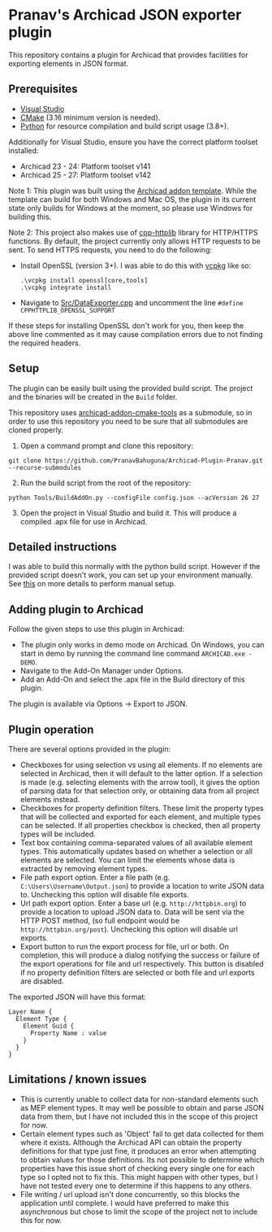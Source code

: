# Pranav's Archicad JSON exporter plugin

This repository contains a plugin for Archicad that provides facilities for exporting elements in JSON format.

## Prerequisites

- [Visual Studio](https://visualstudio.microsoft.com/downloads/)
- [CMake](https://cmake.org) (3.16 minimum version is needed).
- [Python](https://www.python.org) for resource compilation and build script usage (3.8+).

Additionally for Visual Studio, ensure you have the correct platform toolset installed:
- Archicad 23 - 24: Platform toolset v141
- Archicad 25 - 27: Platform toolset v142

Note 1: This plugin was built using the [Archicad addon template](https://github.com/GRAPHISOFT/archicad-addon-cmake). While the template can build for both
Windows and Mac OS, the plugin in its current state only builds for Windows at the moment, so please use Windows for building this.

Note 2: This project also makes use of [cpp-httplib](https://github.com/yhirose/cpp-httplib) library for HTTP/HTTPS functions. By default, the project
currently only allows HTTP requests to be sent. To send HTTPS requests, you need to do the following:
- Install OpenSSL (version 3+). I was able to do this with [vcpkg](https://github.com/microsoft/vcpkg) like so:
  ```
  .\vcpkg install openssl[core,tools]
  .\vcpkg integrate install
  ```
- Navigate to [Src/DataExporter.cpp](https://github.com/PranavBahuguna/Archicad-Plugin-Pranav/blob/master/Src/DataExporter.cpp) and uncomment the line `#define CPPHTTPLIB_OPENSSL_SUPPORT`

If these steps for installing OpenSSL don't work for you, then keep the above line commented as it may cause compilation errors due to not finding the required headers.  

## Setup

The plugin can be easily built using the provided build script. The project and the binaries will be created in the `Build` folder.

This repository uses [archicad-addon-cmake-tools](https://github.com/GRAPHISOFT/archicad-addon-cmake-tools) as a submodule, so in order to use this repository you need to be sure that all submodules are cloned properly.

1. Open a command prompt and clone this repository:
```
git clone https://github.com/PranavBahuguna/Archicad-Plugin-Pranav.git --recurse-submodules
```
2. Run the build script from the root of the repository:
```
python Tools/BuildAddOn.py --configFile config.json --acVersion 26 27
```
3. Open the project in Visual Studio and build it. This will produce a compiled .apx file for use in Archicad.

## Detailed instructions

I was able to build this normally with the python build script. However if the provided script doesn't work, you can set up your environment manually.
See [this](https://github.com/GRAPHISOFT/archicad-addon-cmake?tab=readme-ov-file#detailed-instructions) on more details to perform manual setup.

## Adding plugin to Archicad

Follow the given steps to use this plugin in Archicad:
- The plugin only works in demo mode on Archicad. On Windows, you can start in demo by running the command line command `ARCHICAD.exe -DEMO`.
- Navigate to the Add-On Manager under Options.
- Add an Add-On and select the .apx file in the Build directory of this plugin.

The plugin is available via Options -> Export to JSON.

## Plugin operation

There are several options provided in the plugin:
- Checkboxes for using selection vs using all elements. If no elements are selected in Archicad, then it will default to the latter option. If
  a selection is made (e.g. selecting elements with the arrow tool), it gives the option of parsing data for that selection only, or obtaining
  data from all project elements instead.
- Checkboxes for property definition filters. These limit the property types that will be collected and exported for each element, and multiple
  types can be selected. If all properties checkbox is checked, then all property types will be included.
- Text box containing comma-separated values of all available element types. This automatically updates based on whether a selection or all
  elements are selected. You can limit the elements whose data is extracted by removing element types.
- File path export option. Enter a file path (e.g. `C:\Users\Username\Output.json`) to provide a location to write JSON data to. Unchecking this
  option will disable file exports.
- Url path export option. Enter a base url (e.g. `http://httpbin.org`) to provide a location to upload JSON data to. Data will be sent via the
  HTTP POST method, (so full endpoint would be `http://httpbin.org/post`). Unchecking this option will disable url exports.
- Export button to run the export process for file, url or both. On completion, this will produce a dialog notifying the success or failure of
  the export operations for file and url respectively. This button is disabled if no property definition filters are selected or both file and
  url exports are disabled.

The exported JSON will have this format:

```
Layer Name {
  Element Type {
    Element Guid {
      Property Name : value
    }
  }
}
```

## Limitations / known issues

- This is currently unable to collect data for non-standard elements such as MEP element types. It may well be possible to obtain and parse JSON
  data from them, but I have not included this in the scope of this project for now.
- Certain element types such as 'Object' fail to get data collected for them where it exists. Although the Archicad API can obtain the property
  definitions for that type just fine, it produces an error when attempting to obtain values for those definitions. Its not possible to determine
  which properties have this issue short of checking every single one for each type so I opted not to fix this. This might happen with other types,
  but I have not tested every one to determine if this happens to any others.
- File writing / url upload isn't done concurrently, so this blocks the application until complete. I would have preferred to make this asynchronous
  but chose to limit the scope of the project not to include this for now. 
